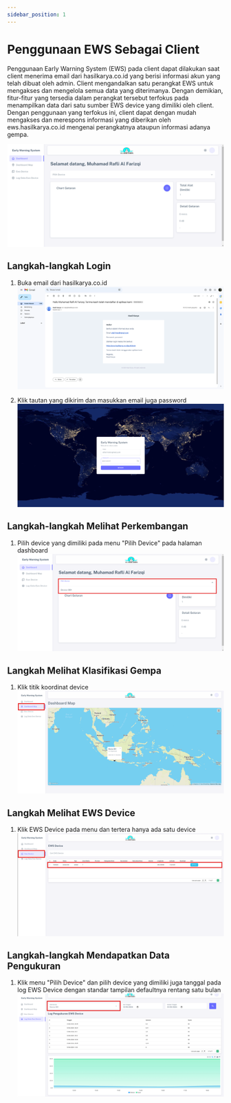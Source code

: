 ```yaml
---
sidebar_position: 1
---
```


# Penggunaan EWS Sebagai Client

Penggunaan Early Warning System (EWS) pada client dapat dilakukan saat client menerima email dari hasilkarya.co.id yang berisi informasi akun yang telah dibuat oleh admin. Client mengandalkan satu perangkat EWS untuk mengakses dan mengelola semua data yang diterimanya. Dengan demikian, fitur-fitur yang tersedia dalam perangkat tersebut terfokus pada menampilkan data dari satu sumber EWS device yang dimiliki oleh client. Dengan penggunaan yang terfokus ini, client dapat dengan mudah mengakses dan merespons informasi yang diberikan oleh ews.hasilkarya.co.id mengenai perangkatnya ataupun informasi adanya gempa.

![EWS](../assets/penggunaan-client/dashboard.png)

## Langkah-langkah Login  

1. Buka email dari hasilkarya.co.id 
![EWS](../assets/penggunaan-client/notif-email.png)

2. Klik tautan yang dikirim dan masukkan email juga password
![EWS](../assets/penggunaan-client/login.png)

## Langkah-langkah Melihat Perkembangan 

1. Pilih device yang dimiliki pada menu "Pilih Device" pada halaman dashboard
![EWS](../assets/penggunaan-client/dashboard--.png)

## Langkah Melihat Klasifikasi Gempa

1. Klik titik koordinat device
![EWS](../assets/penggunaan-client/dashboard-map.png)

## Langkah Melihat EWS Device

1. Klik EWS Device pada menu dan tertera hanya ada satu device
![EWS](../assets/penggunaan-client/device.png)

## Langkah-langkah Mendapatkan Data Pengukuran

1. Klik menu "Pilih Device" dan pilih device yang dimiliki juga tanggal pada log EWS Device dengan standar tampilan defaultnya rentang satu bulan
![EWS](../assets/penggunaan-client/log-ews.png)


